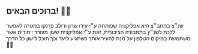 ## ברוכים הבאים! 👋🏻
שנ״צ בתחב״צ היא אפליקציה שפותחה ע״י עידו שרון ודולב פרנקו במטרה לאפשר ללכת לשנ״ץ בתחבורה הציבורית, זאת ע״י אפליקצית שעון מעורר ייחודית אשר משתמשת במיקום הטלפון על מנת להעיר אותך כשתגיע ליעד וכך תוכל לישון כל הדרך. 🚌😴
